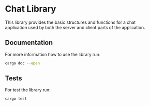 # Chat Library

This library provides the basic structures and functions for a chat application used by both the server and client parts
of the application.

## Documentation

For more information how to use the library run:

```sh
cargo doc --open
```

## Tests

For test the library run:

```sh
cargo test
```
